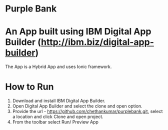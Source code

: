 # Purple Bank

# An App built using IBM Digital App Builder (http://ibm.biz/digital-app-builder)

The App is a Hybrid App and uses Ionic framework.

# How to Run

1. Download and install IBM Digital App Builder.
2. Open Digital App Builder and select the clone and open option.
3. Provide the url - https://github.com/chethankumar/purplebank.git, select a location and click Clone and open project.
4. From the toolbar select Run/ Preview App
